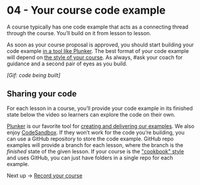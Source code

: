 # 04 - **Your course code example**
A course typically has one code example that acts as a connecting thread through the course. You’ll build on it from lesson to lesson.

As soon as your course proposal is approved, you should start building your code example [in a tool like Plunker](https://paper.dropbox.com/doc/05-Sharing-your-code-XPt8sCs1hyoeAEuyK8aQr). The best format of your code example will depend on [the style of your course](https://paper.dropbox.com/doc/02-How-to-structure-your-course-YfYDW8HSjx7DsAEShXc4X). As always, #ask your coach for guidance and a second pair of eyes as you build.

*[Gif: code being built]* 


## Sharing your code

For each lesson in a course, you’ll provide your code example in its finished state below the video so learners can explore the code on their own.

[Plunker](https://next.plnkr.co/) is our favorite tool for [creating and delivering our examples](https://paper.dropbox.com/doc/05-Sharing-your-code-XPt8sCs1hyoeAEuyK8aQr#q=how%20to%20structure). We also enjoy [CodeSandbox](https://codesandbox.io/). If they won’t work for the code you’re building, you can use a GitHub repository to store the code example. GitHub repo examples will provide a branch for each lesson, where the branch is the *finished* state of the given lesson. If your course is the ["cookbook" style](https://paper.dropbox.com/doc/02-How-to-structure-your-course-YfYDW8HSjx7DsAEShXc4X) and uses GitHub, you can just have folders in a single repo for each example.

Next up → [Record your course](https://paper.dropbox.com/doc/05-Record-your-course-2Ftfxq4BN5LQDzQdwfIkA)

